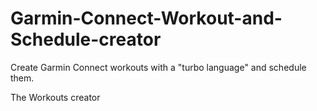 # Garmin-Connect-Workout-and-Schedule-creator
Create Garmin Connect workouts with a "turbo language" and schedule them.

The Workouts creator
